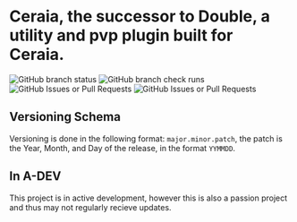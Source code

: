 # Ceraia, the successor to Double, a utility and pvp plugin built for Ceraia.
![GitHub branch status](https://img.shields.io/github/checks-status/Ceraia/Minecraft/master?style=for-the-badge)
![GitHub branch check runs](https://img.shields.io/github/check-runs/Ceraia/Minecraft/master?style=for-the-badge)
![GitHub Issues or Pull Requests](https://img.shields.io/github/issues-pr/Ceraia/Minecraft?style=for-the-badge)
![GitHub Issues or Pull Requests](https://img.shields.io/github/issues/Ceraia/Minecraft?style=for-the-badge)

## Versioning Schema
Versioning is done in the following format: `major.minor.patch`, the patch is the Year, Month, and Day of the release, in the format `YYMMDD`.

## In A-DEV
This project is in active development, however this is also a passion project and thus may not regularly recieve updates.

